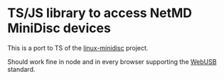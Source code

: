 # TS/JS library to access NetMD MiniDisc devices

This is a port to TS of the [linux-minidisc](https://github.com/glaubitz/linux-minidisc) project.

Should work fine in node and in every browser supporting the [WebUSB](https://wicg.github.io/webusb/) standard.
